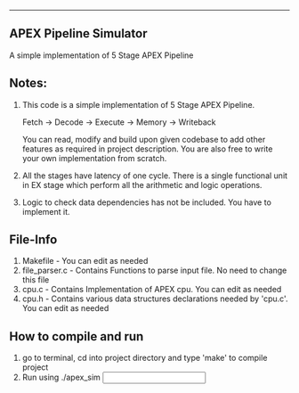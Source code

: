 ---------------------------------------------------------------------------------
APEX Pipeline Simulator
---------------------------------------------------------------------------------
A simple implementation of 5 Stage APEX Pipeline




Notes:
----------------------------------------------------------------------------------
1) This code is a simple implementation of 5 Stage APEX Pipeline. 
	 
	 Fetch -> Decode -> Execute -> Memory -> Writeback
	 
	 You can read, modify and build upon given codebase to add other features as
	 required in project description. You are also free to write your own 
	 implementation from scratch.

2) All the stages have latency of one cycle. There is a single functional unit in 
	 EX stage which perform all the arithmetic and logic operations.

3) Logic to check data dependencies has not be included. You have to implement it.

File-Info
----------------------------------------------------------------------------------
1) Makefile 			- You can edit as needed
2) file_parser.c 	- Contains Functions to parse input file. No need to change this file
3) cpu.c          - Contains Implementation of APEX cpu. You can edit as needed
4) cpu.h          - Contains various data structures declarations needed by 'cpu.c'. You can edit as needed
	 

How to compile and run
----------------------------------------------------------------------------------
1) go to terminal, cd into project directory and type 'make' to compile project
2) Run using ./apex_sim <input file name>





